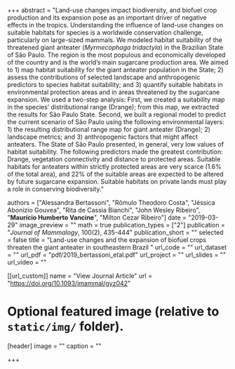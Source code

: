 +++
abstract = "Land-use changes impact biodiversity, and biofuel crop production and its expansion pose as an important driver of negative effects in the tropics. Understanding the influence of land-use changes on suitable habitats for species is a worldwide conservation challenge, particularly on large-sized mammals. We modeled habitat suitability of the threatened giant anteater (*Myrmecophaga tridactyla*) in the Brazilian State of São Paulo. The region is the most populous and economically developed of the country and is the world’s main sugarcane production area. We aimed to 1) map habitat suitability for the giant anteater population in the State; 2) assess the contributions of selected landscape and anthropogenic predictors to species habitat suitability; and 3) quantify suitable habitats in environmental protection areas and in areas threatened by the sugarcane expansion. We used a two-step analysis: First, we created a suitability map in the species’ distributional range (Drange); from this map, we extracted the results for São Paulo State. Second, we built a regional model to predict the current scenario of São Paulo using the following environmental layers: 1) the resulting distributional range map for giant anteater (Drange); 2) landscape metrics; and 3) anthropogenic factors that might affect anteaters. The State of São Paulo presented, in general, very low values of habitat suitability. The following predictors made the greatest contribution: Drange, vegetation connectivity and distance to protected areas. Suitable habitats for anteaters within strictly protected areas are very scarce (1.6% of the total area), and 22% of the suitable areas are expected to be altered by future sugarcane expansion. Suitable habitats on private lands must play a role in conserving biodiversity."

authors = ["Alessandra Bertassoni", "Rômulo Theodoro Costa", "Jéssica Abonizio Gouvea", "Rita de Cassia Bianchi", "John Wesley Ribeiro", "**Maurício Humberto Vancine**", "Milton Cezar Ribeiro"]
date = "2019-03-29"
image_preview = ""
math = true
publication_types = ["2"]
publication = "*Journal of Mammalogy*, 100(2), 435-444"
publication_short = ""
selected = false
title = "Land-use changes and the expansion of biofuel crops threaten the giant anteater in southeastern Brazil "
url_code = ""
url_dataset = ""
url_pdf = "pdf/2019_bertassoni_etal.pdf"
url_project = ""
url_slides = ""
url_video = ""

[[url_custom]]
name = "View Journal Article"
url = "https://doi.org/10.1093/jmammal/gyz042"

# Optional featured image (relative to `static/img/` folder).
[header]
image = ""
caption = ""

+++
